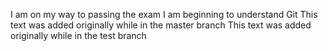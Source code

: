 I am on my way to passing the exam
I am beginning to understand Git
This text was added originally while in the master branch
This text was added originally while in the test branch
